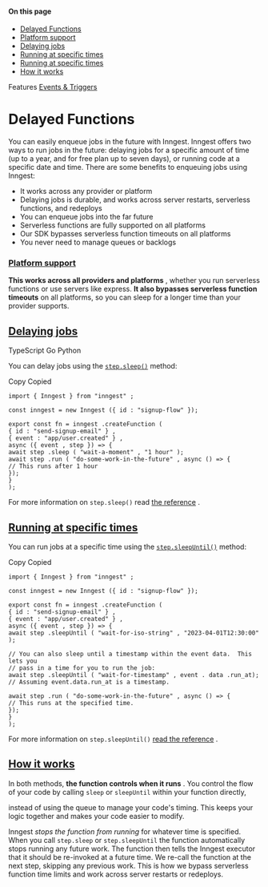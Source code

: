 #### On this page

- [Delayed Functions](\docs\guides\delayed-functions#delayed-functions)
- [Platform support](\docs\guides\delayed-functions#platform-support)
- [Delaying jobs](\docs\guides\delayed-functions#delaying-jobs)
- [Running at specific times](\docs\guides\delayed-functions#running-at-specific-times)
- [Running at specific times](\docs\guides\delayed-functions#running-at-specific-times-2)
- [How it works](\docs\guides\delayed-functions#how-it-works)

Features [Events &amp; Triggers](\docs\features\events-triggers)

# Delayed Functions

You can easily enqueue jobs in the future with Inngest. Inngest offers two ways to run jobs in the future: delaying jobs for a specific amount of time (up to a year, and for free plan up to seven days), or running code at a specific date and time. There are some benefits to enqueuing jobs using Inngest:

- It works across any provider or platform
- Delaying jobs is durable, and works across server restarts, serverless functions, and redeploys
- You can enqueue jobs into the far future
- Serverless functions are fully supported on all platforms
- Our SDK bypasses serverless function timeouts on all platforms
- You never need to manage queues or backlogs

### [Platform support](\docs\guides\delayed-functions#platform-support)

**This works across all providers and platforms** , whether you run serverless functions or use servers like express. **It also bypasses serverless function timeouts** on all platforms, so you can sleep for a longer time than your provider supports.

## [Delaying jobs](\docs\guides\delayed-functions#delaying-jobs)

TypeScript Go Python

You can delay jobs using the [`step.sleep()`](\docs\reference\functions\step-sleep) method:

Copy Copied

```
import { Inngest } from "inngest" ;

const inngest = new Inngest ({ id : "signup-flow" });

export const fn = inngest .createFunction (
{ id : "send-signup-email" } ,
{ event : "app/user.created" } ,
async ({ event , step }) => {
await step .sleep ( "wait-a-moment" , "1 hour" );
await step .run ( "do-some-work-in-the-future" , async () => {
// This runs after 1 hour
});
}
);
```

For more information on `step.sleep()` read [the reference](\docs\reference\functions\step-sleep) .

## [Running at specific times](\docs\guides\delayed-functions#running-at-specific-times)

You can run jobs at a specific time using the [`step.sleepUntil()`](\docs\reference\functions\step-sleep-until) method:

Copy Copied

```
import { Inngest } from "inngest" ;

const inngest = new Inngest ({ id : "signup-flow" });

export const fn = inngest .createFunction (
{ id : "send-signup-email" } ,
{ event : "app/user.created" } ,
async ({ event , step }) => {
await step .sleepUntil ( "wait-for-iso-string" , "2023-04-01T12:30:00" );

// You can also sleep until a timestamp within the event data.  This lets you
// pass in a time for you to run the job:
await step .sleepUntil ( "wait-for-timestamp" , event . data .run_at); // Assuming event.data.run_at is a timestamp.

await step .run ( "do-some-work-in-the-future" , async () => {
// This runs at the specified time.
});
}
);
```

For more information on `step.sleepUntil()` [read the reference](\docs\reference\functions\step-sleep-until) .

## [How it works](\docs\guides\delayed-functions#how-it-works)

In both methods, **the function controls when it runs** .  You control the flow of your code by calling `sleep` or `sleepUntil` within your function directly,

instead of using the queue to manage your code's timing.  This keeps your logic together and makes your code easier to modify.

Inngest *stops the function from running* for whatever time is specified.  When you call `step.sleep` or `step.sleepUntil` the function automatically stops running any future work. The function then tells the Inngest executor that it should be re-invoked at a future time.  We re-call the function at the next step, skipping any previous work.  This is how we bypass serverless function time limits and work across server restarts or redeploys.
